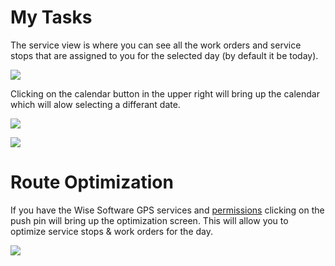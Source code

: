 # My Tasks

The service view is where you can see all the work orders and service stops that are assigned to you for the selected day (by default it be today).

![](https://wiselibrary.blob.core.windows.net/docs/Mobile/ServiceView.png)

Clicking on the calendar button in the upper right will bring up the calendar which will alow selecting a differant date.

![](https://wiselibrary.blob.core.windows.net/docs/Mobile/CalendarButton.png)

![](https://wiselibrary.blob.core.windows.net/docs/Mobile/Calendar.png)

# Route Optimization

If you have the Wise Software GPS services and [permissions](https://docs.wisesoftwareinc.com/enterprise/employees/permissions#mobile) clicking on the push pin will bring up the optimization screen. This will allow you to optimize service stops & work orders for the day.

![](https://wiselibrary.blob.core.windows.net/docs/Mobile/LocationIcon.png)



